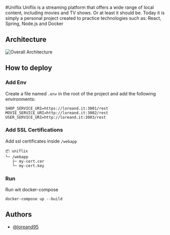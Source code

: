 #Uniflix
Uniflix is a streaming platform that offers a wide range of local content, including movies and TV shows. Or at least it should be. Today it is simply a personal project created to practice technologies such as: React, Spring, Node.js and Docker
## Architecture

![Overall Architecture](https://uc2dda988edc82acd762a5317ca9.previews.dropboxusercontent.com/p/thumb/AB3SCDN7hdf7CQRo43aZzREmQ8MjuuPrCEW1WcPtggLgvT8xMDWEpRmAQ47LC1HnoutBVFJgGSbJeJTTpy843MzzfSvqf--zE2Uy7Fijt7VvYOI1kDhj53kwAaL7ameFiDbY2HsqpqeE2gngCem5bm41nTRKXzsbXBOs2BrsCEyQVdtqAtidQ7fDxwZBwFInrWcsWv8tdBvxir0-1VMew-aeRbQKPJrepVx9Kqeyy-mHuaswglvRP0phEyEGwYw4j_TewEYZFVg34p2H38AznmeyFYY4OMdqafughebb755vwVqfz6vZ_hJmrbNwSxMvx-Ge-wRO9cQfrstIlvRja5ioTXNkqPArAKEJPIOA00WQIsHpejGJhj3gQlRTJ10M75sEZJOCSzwXReHWCRa5lJbVBC3Qt0zh3vtj740N9iOLIA/p.png)
## How to deploy
### Add Env 

Create a file named `.env` in the root of the project and add the following environments:
```
SHOP_SERVICE_URI=https://loreand.it:3001/rest
MOVIE_SERVICE_URI=http://loreand.it:3002/rest
USER_SERVICE_URI=http://loreand.it:3003/rest
```

### Add SSL Certifications
Add ssl certificates inside `/webapp`
```
📦 uniflix
└─ /webapp
   ├─ my-cert.cer
   └─ my-cert.key
```

### Run
Run wit docker-compose
```
docker-compose up --build
```
## Authors

- [@loreand95](https://www.github.com/loreand95)

